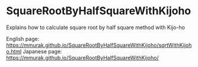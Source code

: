 # SquareRootByHalfSquareWithKijoho
Explains how to calculate square root by half square method with Kijo-ho

English page: https://mmurak.github.io/SquareRootByHalfSquareWithKijoho/sqrtWithKijoho.html
Japanese page: https://mmurak.github.io/SquareRootByHalfSquareWithKijoho/
